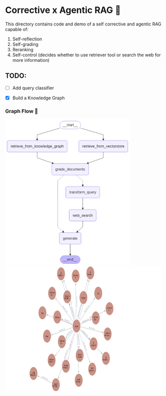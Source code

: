 # Corrective x Agentic RAG 🤖

This directory contains code and demo of a self corrective and agentic RAG capable of:
1. Self-reflection
2. Self-grading
3. Reranking
3. Self-control (decides whether to use retriever tool or search the web for more information)

## TODO:
- [ ] Add query classifier
- [x] Build a Knowledge Graph


### Graph Flow 🎯
<p>
  <img src="./static/graph_flow.png" width="400" style="margin-right:10px;" />
  <img src="./static/graphiti_KG.png" width="500" height="400" />
</p>